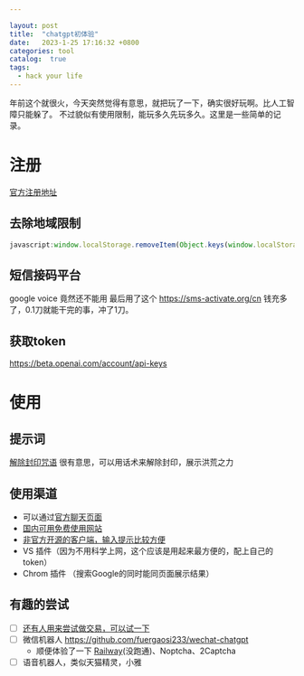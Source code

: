 ```yaml
---

layout: post
title:  "chatgpt初体验"
date:   2023-1-25 17:16:32 +0800
categories: tool
catalog:  true
tags:
  - hack your life
---
```


年前这个就很火，今天突然觉得有意思，就把玩了一下，确实很好玩啊。比人工智障只能躲了。
不过貌似有使用限制，能玩多久先玩多久。这里是一些简单的记录。

# 注册
[官方注册地址](!https://chat.openai.com/auth/login )

## 去除地域限制
```javascript
javascript:window.localStorage.removeItem(Object.keys(window.localStorage).find(i=>i.startsWith('@@auth0spajs')))
```
## 短信接码平台
google voice 竟然还不能用
最后用了这个 https://sms-activate.org/cn
钱充多了，0.1刀就能干完的事，冲了1刀。
## 获取token

https://beta.openai.com/account/api-keys

# 使用
## 提示词
[ 解除封印咒语](!https://github.com/PlexPt/awesome-chatgpt-prompts-zh) 很有意思，可以用话术来解除封印，展示洪荒之力
## 使用渠道
* 可以通过[官方聊天页面](!https://chat.openai.com/chat)
* [国内可用免费使用网站](!https://chatgpt.sbaliyun.com/)
* [非官方开源的客户端，输入提示比较方便 ](!https://github.com/lencx/ChatGPT)
* VS 插件（因为不用科学上网，这个应该是用起来最方便的，配上自己的token）
* Chrom 插件 （搜索Google的同时能同页面展示结果）

## 有趣的尝试
- [ ]  [还有人用来尝试做交易，可以试一下](!https://www.bilibili.com/video/BV1px4y1M79x/?spm_id_from=333.337.search-card.all.click&vd_source=fff14ac913ea9cdee56699d64abfd3ee)
- [ ] 微信机器人 https://github.com/fuergaosi233/wechat-chatgpt
	* 顺便体验了一下 [Railway](https://github.com/fuergaosi233/wechat-chatgpt#usage-with-railway)(没跑通)、Noptcha、2Captcha
- [ ] 语音机器人，类似天猫精灵，小雅